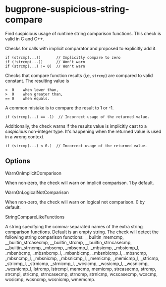 bugprone-suspicious-string-compare
==================================

Find suspicious usage of runtime string comparison functions. This check
is valid in C and C++.

Checks for calls with implicit comparator and proposed to explicitly add
it.

    if (strcmp(...))       // Implicitly compare to zero
    if (!strcmp(...))      // Won't warn
    if (strcmp(...) != 0)  // Won't warn

Checks that compare function results (i,e, `strcmp`) are compared to
valid constant. The resulting value is

    <  0    when lower than,
    >  0    when greater than,
    == 0    when equals.

A common mistake is to compare the result to <span
class="title-ref">1</span> or <span class="title-ref">-1</span>.

    if (strcmp(...) == -1)  // Incorrect usage of the returned value.

Additionally, the check warns if the results value is implicitly cast to
a *suspicious* non-integer type. It's happening when the returned value
is used in a wrong context.

    if (strcmp(...) < 0.)  // Incorrect usage of the returned value.

Options
-------

WarnOnImplicitComparison

When non-zero, the check will warn on implicit comparison. <span
class="title-ref">1</span> by default.

WarnOnLogicalNotComparison

When non-zero, the check will warn on logical not comparison. <span
class="title-ref">0</span> by default.

StringCompareLikeFunctions

A string specifying the comma-separated names of the extra string
comparison functions. Default is an empty string. The check will detect
the following string comparison functions: <span
class="title-ref">\_\_builtin\_memcmp</span>, <span
class="title-ref">\_\_builtin\_strcasecmp</span>, <span
class="title-ref">\_\_builtin\_strcmp</span>, <span
class="title-ref">\_\_builtin\_strncasecmp</span>, <span
class="title-ref">\_\_builtin\_strncmp</span>, <span
class="title-ref">\_mbscmp</span>, <span
class="title-ref">\_mbscmp\_l</span>, <span
class="title-ref">\_mbsicmp</span>, <span
class="title-ref">\_mbsicmp\_l</span>, <span
class="title-ref">\_mbsnbcmp</span>, <span
class="title-ref">\_mbsnbcmp\_l</span>, <span
class="title-ref">\_mbsnbicmp</span>, <span
class="title-ref">\_mbsnbicmp\_l</span>, <span
class="title-ref">\_mbsncmp</span>, <span
class="title-ref">\_mbsncmp\_l</span>, <span
class="title-ref">\_mbsnicmp</span>, <span
class="title-ref">\_mbsnicmp\_l</span>, <span
class="title-ref">\_memicmp</span>, <span
class="title-ref">\_memicmp\_l</span>, <span
class="title-ref">\_stricmp</span>, <span
class="title-ref">\_stricmp\_l</span>, <span
class="title-ref">\_strnicmp</span>, <span
class="title-ref">\_strnicmp\_l</span>, <span
class="title-ref">\_wcsicmp</span>, <span
class="title-ref">\_wcsicmp\_l</span>, <span
class="title-ref">\_wcsnicmp</span>, <span
class="title-ref">\_wcsnicmp\_l</span>, <span
class="title-ref">lstrcmp</span>, <span
class="title-ref">lstrcmpi</span>, <span
class="title-ref">memcmp</span>, <span class="title-ref">memicmp</span>,
<span class="title-ref">strcasecmp</span>, <span
class="title-ref">strcmp</span>, <span class="title-ref">strcmpi</span>,
<span class="title-ref">stricmp</span>, <span
class="title-ref">strncasecmp</span>, <span
class="title-ref">strncmp</span>, <span
class="title-ref">strnicmp</span>, <span
class="title-ref">wcscasecmp</span>, <span
class="title-ref">wcscmp</span>, <span class="title-ref">wcsicmp</span>,
<span class="title-ref">wcsncmp</span>, <span
class="title-ref">wcsnicmp</span>, <span
class="title-ref">wmemcmp</span>.
